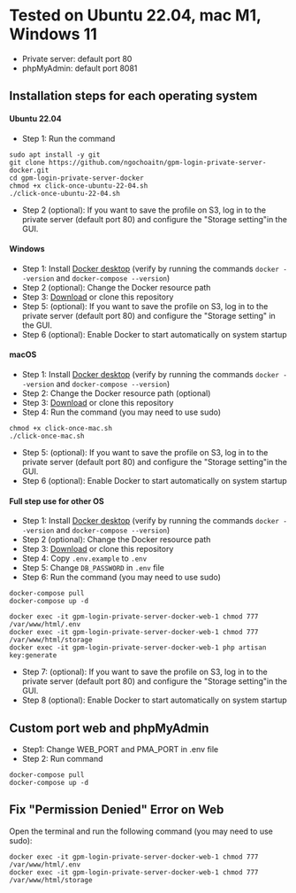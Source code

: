 # Tested on Ubuntu 22.04, mac M1, Windows 11
- Private server: default port 80
- phpMyAdmin: default port 8081

## Installation steps for each operating system
#### Ubuntu 22.04
- Step 1: Run the command
```
sudo apt install -y git
git clone https://github.com/ngochoaitn/gpm-login-private-server-docker.git
cd gpm-login-private-server-docker
chmod +x click-once-ubuntu-22-04.sh
./click-once-ubuntu-22-04.sh
```
- Step 2 (optional): If you want to save the profile on S3, log in to the private server (default port 80) and configure the "Storage setting"in the GUI.

#### Windows
- Step 1: Install [Docker desktop](https://www.docker.com/products/docker-desktop/) (verify by running the commands `docker --version` and `docker-compose --version`)
- Step 2 (optional): Change the Docker resource path
- Step 3: [Download](https://github.com/ngochoaitn/gpm-login-private-server-docker/archive/refs/heads/main.zip) or clone this repository
- Step 5: (optional): If you want to save the profile on S3, log in to the private server (default port 80) and configure the "Storage setting" in the GUI.
- Step 6 (optional): Enable Docker to start automatically on system startup

#### macOS
- Step 1: Install [Docker desktop](https://www.docker.com/products/docker-desktop/) (verify by running the commands `docker --version` and `docker-compose --version`)
- Step 2: Change the Docker resource path (optional)
- Step 3: [Download](https://github.com/ngochoaitn/gpm-login-private-server-docker/archive/refs/heads/main.zip) or clone this repository
- Step 4: Run the command (you may need to use sudo)
```
chmod +x click-once-mac.sh
./click-once-mac.sh
```
- Step 5: (optional): If you want to save the profile on S3, log in to the private server (default port 80) and configure the "Storage setting"in the GUI.
- Step 6 (optional): Enable Docker to start automatically on system startup

#### Full step use for other OS
- Step 1: Install [Docker desktop](https://www.docker.com/products/docker-desktop/) (verify by running the commands `docker --version` and `docker-compose --version`)
- Step 2 (optional): Change the Docker resource path
- Step 3: [Download](https://github.com/ngochoaitn/gpm-login-private-server-docker/archive/refs/heads/main.zip) or clone this repository
- Step 4: Copy `.env.example` to `.env`
- Step 5: Change `DB_PASSWORD` in `.env` file
- Step 6: Run the command (you may need to use sudo)
```
docker-compose pull
docker-compose up -d

docker exec -it gpm-login-private-server-docker-web-1 chmod 777 /var/www/html/.env
docker exec -it gpm-login-private-server-docker-web-1 chmod 777 /var/www/html/storage
docker exec -it gpm-login-private-server-docker-web-1 php artisan key:generate
```
- Step 7: (optional): If you want to save the profile on S3, log in to the private server (default port 80) and configure the "Storage setting"in the GUI.
- Step 8 (optional): Enable Docker to start automatically on system startup

## Custom port web and phpMyAdmin
- Step1: Change WEB_PORT and PMA_PORT in .env file
- Step 2: Run command
```
docker-compose pull
docker-compose up -d
```

## Fix "Permission Denied" Error on Web
Open the terminal and run the following command (you may need to use sudo):
```
docker exec -it gpm-login-private-server-docker-web-1 chmod 777 /var/www/html/.env
docker exec -it gpm-login-private-server-docker-web-1 chmod 777 /var/www/html/storage
```
